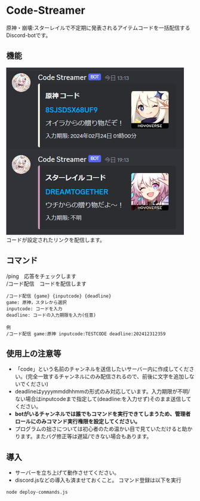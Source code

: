 # Code-Streamer

原神・崩壊:スターレイルで不定期に発表されるアイテムコードを一括配信するDiscord-botです。

## 機能

![Main](screenshot/main.png)<br>
コードが設定されたリンクを配信します。

## コマンド
/ping　応答をチェックします<br>
/コード配信　コードを配信します
```
/コード配信 {game} {inputcode} {deadline}
game: 原神，スタレから選択
inputcode: コードを入力
deadline: コードの入力期限を入力(任意)

例
/コード配信 game:原神 inputcode:TESTCODE deadline:202412312359
```

## 使用上の注意等
- 「code」という名前のチャンネルを送信したいサーバー内に作成してください。(完全一致するチャンネルにのみ配信されるので、前後に文字を追加しないでください)
- deadlineはyyyymmddhhmmの形式のみ対応しています。入力期限が不明/ない場合はinputcodeまで指定して(deadline:を入力せず)そのまま送信してください。
- <b>botがいるチャンネルでは誰でもコマンドを実行できてしまうため、管理者ロールにのみコマンド実行権限を設定してください。</b>
- プログラムの拙さについては初心者のため温かい目で見ていただけると助かります。またバグ修正等は遅延/できない場合もあります。

## 導入
- サーバーを立ち上げて動作させてください。
- discord.jsなどの導入も済ませておくこと。
コマンド登録は以下を実行
```
node deploy-commands.js
```
